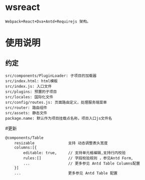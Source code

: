 # wsreact
    Webpack+React+Dva+Antd+Requirejs 架构。

# 使用说明
## 约定
    src/components/PluginLoader: 子项目的加载器
    src/index.html: html模板
    src/index.js: 入口文件
    src/plugins: 预置的子项目
    src/locales: 国际化文件
    src/config/routes.js: 页面路由定义，处理服务端菜单
    src/router: 路由组件
    src/assets: 静态文件
    package.name: 默认作为项目挂载点名称，项目入口js文件名
    
    
#更新

    @components/Table
        resizable               支持 动态调整表头宽度
        columns:[{
            editable: true,     // 支持单元格编辑,支持行内校验
            rules:[]            // 字段校验规则 ，参见Antd Form,
            ...                 // 更多参见 Antd Table Columns配置
        }]
        ...                     更多参见 Antd Table 配置

    